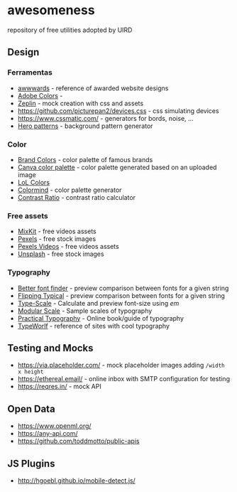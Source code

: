 # awesomeness
repository of free utilities adopted by UIRD


## Design

### Ferramentas
- [awwwards](https://www.awwwards.com/) - reference of awarded website designs
- [Adobe Colors](https://color.adobe.com/pt/create/color-wheel/) - 
- [Zeplin](https://zeplin.io) - mock creation with css and assets
- https://github.com/picturepan2/devices.css - css simulating devices
- https://www.cssmatic.com/ - generators for bords, noise, ...
- [Hero patterns](http://www.heropatterns.com/) - background pattern generator

### Color
- [Brand Colors](https://brandcolors.net/) - color palette of famous brands
- [Canva color palette](https://www.canva.com/color-palette/) - color palette generated based on an uploaded image
- [LoL Colors](https://www.webdesignrankings.com/resources/lolcolors/)
- [Colormind](http://colormind.io/) - color palette generator
- [Contrast Ratio](https://contrast-ratio.com/) - contrast ratio calculator

### Free assets 
- [MixKit](https://mixkit.co/) - free videos assets
- [Pexels](https://www.pexels.com/) - free stock images
- [Pexels Videos](https://www.pexels.com/videos/) - free videos assets
- [Unsplash](https://unsplash.com/) - free stock images

### Typography
- [Better font finder](https://jmattthew.github.io/better-font-finder/better-font-finder.html) - preview comparison between fonts for a given string
- [Flipping Typical](http://flippingtypical.com/) - preview comparison between fonts for a given string
- [Type-Scale](https://type-scale.com/) - Calculate and preview font-size using *em*
- [Modular Scale](https://www.modularscale.com/) - Sample scales of typography
- [Practical Typography](https://practicaltypography.com/) - Online book/guide of typography
- [TypeWorlf](https://www.typewolf.com/) - reference of sites with cool typography


## Testing and Mocks
- https://via.placeholder.com/ - mock placeholder images adding `/width x height`
- https://ethereal.email/ - online inbox with SMTP configuration for testing
- https://reqres.in/ - mock API

## Open Data
- https://www.openml.org/
- https://any-api.com/
- https://github.com/toddmotto/public-apis


## JS Plugins
- http://hgoebl.github.io/mobile-detect.js/
